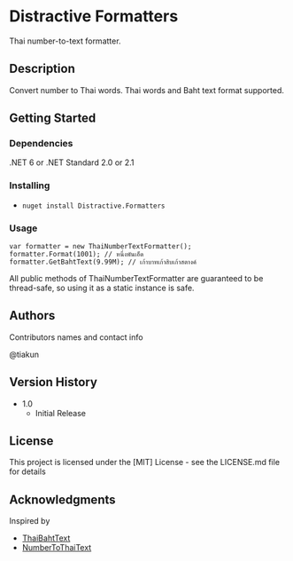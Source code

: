﻿# Distractive Formatters

Thai number-to-text formatter.

## Description

Convert number to Thai words. Thai words and Baht text format supported.

## Getting Started

### Dependencies

.NET 6 or .NET Standard 2.0 or 2.1

### Installing

* `nuget install Distractive.Formatters`

### Usage

```
var formatter = new ThaiNumberTextFormatter();
formatter.Format(1001); // หนึ่งพันเอ็ด
formatter.GetBahtText(9.99M); // เก้าบาทเก้าสิบเก้าสตางค์
```

All public methods of ThaiNumberTextFormatter are guaranteed to be thread-safe, so using it as a static instance is safe.

## Authors

Contributors names and contact info

@tiakun

## Version History

* 1.0
    * Initial Release

## License

This project is licensed under the [MIT] License - see the LICENSE.md file for details

## Acknowledgments

Inspired by
* [ThaiBahtText](https://github.com/greatfriends/ThaiBahtText)
* [NumberToThaiText](https://github.com/natthakhon/NumberToThaiText)